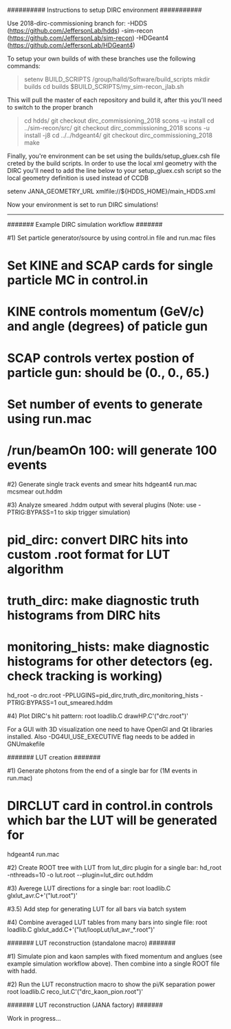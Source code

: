 ########## Instructions to setup DIRC environment ###########

Use 2018-dirc-commissioning branch for: 
	-HDDS (https://github.com/JeffersonLab/hdds)
	-sim-recon (https://github.com/JeffersonLab/sim-recon)
	-HDGeant4 (https://github.com/JeffersonLab/HDGeant4)

To setup your own builds of with these branches use the following commands:

> setenv BUILD_SCRIPTS /group/halld/Software/build_scripts
> mkdir builds
> cd builds
> $BUILD_SCRIPTS/my_sim-recon_jlab.sh

This will pull the master of each repository and build it, after this you'll need to switch to the proper branch

> cd hdds/
> git checkout dirc_commissioning_2018
> scons -u install
> cd ../sim-recon/src/
> git checkout dirc_commissioning_2018
> scons -u install -j8
> cd ../../hdgeant4/
> git checkout dirc_commissioning_2018
> make

Finally, you're environment can be set using the builds/setup_gluex.csh file creted by the build scripts.  In order to use the local xml geometry with the DIRC you'll need to add the line below to your setup_gluex.csh script so the local geometry definition is used instead of CCDB

setenv JANA_GEOMETRY_URL xmlfile://${HDDS_HOME}/main_HDDS.xml

Now your environment is set to run DIRC simulations!

-------------------------------------------------------------------------

####### Example DIRC simulation workflow #######

#1) Set particle generator/source by using control.in file and run.mac files
# Set KINE and SCAP cards for single particle MC in control.in
#	KINE controls momentum (GeV/c) and angle (degrees) of paticle gun
#	SCAP controls vertex postion of particle gun: should be (0., 0., 65.) 
# Set number of events to generate using run.mac
#	/run/beamOn 100: will generate 100 events

#2) Generate single track events and smear hits
hdgeant4 run.mac
mcsmear out.hddm

#3) Analyze smeared .hddm output with several plugins (Note: use -PTRIG:BYPASS=1 to skip trigger simulation)
#	pid_dirc: convert DIRC hits into custom .root format for LUT algorithm
#	truth_dirc: make diagnostic truth histograms from DIRC hits
#	monitoring_hists: make diagnostic histograms for other detectors (eg. check tracking is working)
hd_root -o drc.root -PPLUGINS=pid_dirc,truth_dirc,monitoring_hists -PTRIG:BYPASS=1 out_smeared.hddm

#4) Plot DIRC's hit pattern:
root loadlib.C drawHP.C'("drc.root")'

For a GUI with 3D visualization one need to have OpenGl and Qt libraries installed.
Also -DG4UI_USE_EXECUTIVE flag needs to be added in GNUmakefile

####### LUT creation #######

#1) Generate photons from the end of a single bar for (1M events in run.mac)
#	DIRCLUT card in control.in controls which bar the LUT will be generated for
hdgeant4 run.mac

#2) Create ROOT tree with LUT from lut_dirc plugin for a single bar:
hd_root -nthreads=10 -o lut.root --plugin=lut_dirc out.hddm

#3) Averege LUT directions for a single bar:
root loadlib.C glxlut_avr.C+'("lut.root")'

#3.5) Add step for generating LUT for all bars via batch system

#4) Combine averaged LUT tables from many bars into single file:
root loadlib.C glxlut_add.C+'("lut/loopLut/lut_avr_*.root")'

####### LUT reconstruction (standalone macro) #######

#1) Simulate pion and kaon samples with fixed momentum and anglues (see example simulation workflow above).  Then combine into a single ROOT file with hadd.

#2) Run the LUT reconstruction macro to show the pi/K separation power
root loadlib.C reco_lut.C'("drc_kaon_pion.root")'

####### LUT reconstruction (JANA factory) #######

Work in progress...

